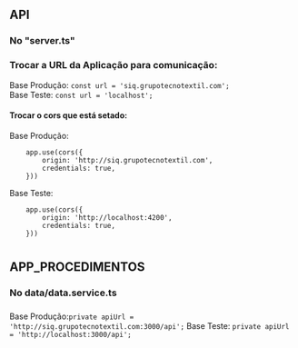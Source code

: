 ## API

### No "server.ts"

### Trocar a URL da Aplicação para comunicação:
Base Produção: `const url = 'siq.grupotecnotextil.com';`
<br>
Base Teste: `const url = 'localhost';`

#### Trocar o cors que está setado: 
Base Produção: 
``` 
    app.use(cors({
        origin: 'http://siq.grupotecnotextil.com',
        credentials: true,
    }))
```

Base Teste: 
``` 
    app.use(cors({
        origin: 'http://localhost:4200',
        credentials: true,
    }))
```

#

## APP_PROCEDIMENTOS

### No data/data.service.ts

###
Base Produção:`private apiUrl = 'http://siq.grupotecnotextil.com:3000/api';`
Base Teste: `private apiUrl = 'http://localhost:3000/api';`
